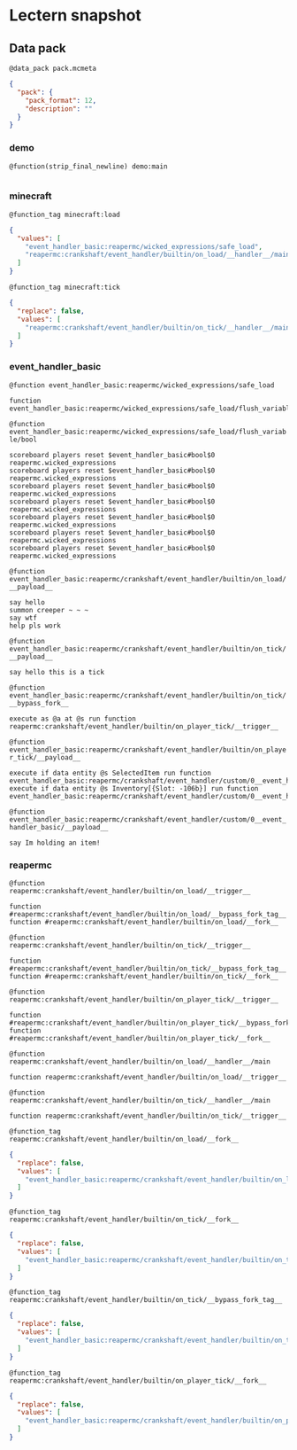 # Lectern snapshot

## Data pack

`@data_pack pack.mcmeta`

```json
{
  "pack": {
    "pack_format": 12,
    "description": ""
  }
}
```

### demo

`@function(strip_final_newline) demo:main`

```mcfunction

```

### minecraft

`@function_tag minecraft:load`

```json
{
  "values": [
    "event_handler_basic:reapermc/wicked_expressions/safe_load",
    "reapermc:crankshaft/event_handler/builtin/on_load/__handler__/main"
  ]
}
```

`@function_tag minecraft:tick`

```json
{
  "replace": false,
  "values": [
    "reapermc:crankshaft/event_handler/builtin/on_tick/__handler__/main"
  ]
}
```

### event_handler_basic

`@function event_handler_basic:reapermc/wicked_expressions/safe_load`

```mcfunction
function event_handler_basic:reapermc/wicked_expressions/safe_load/flush_variable/bool
```

`@function event_handler_basic:reapermc/wicked_expressions/safe_load/flush_variable/bool`

```mcfunction
scoreboard players reset $event_handler_basic#bool$0 reapermc.wicked_expressions
scoreboard players reset $event_handler_basic#bool$0 reapermc.wicked_expressions
scoreboard players reset $event_handler_basic#bool$0 reapermc.wicked_expressions
scoreboard players reset $event_handler_basic#bool$0 reapermc.wicked_expressions
scoreboard players reset $event_handler_basic#bool$0 reapermc.wicked_expressions
scoreboard players reset $event_handler_basic#bool$0 reapermc.wicked_expressions
scoreboard players reset $event_handler_basic#bool$0 reapermc.wicked_expressions
```

`@function event_handler_basic:reapermc/crankshaft/event_handler/builtin/on_load/__payload__`

```mcfunction
say hello
summon creeper ~ ~ ~
say wtf
help pls work
```

`@function event_handler_basic:reapermc/crankshaft/event_handler/builtin/on_tick/__payload__`

```mcfunction
say hello this is a tick
```

`@function event_handler_basic:reapermc/crankshaft/event_handler/builtin/on_tick/__bypass_fork__`

```mcfunction
execute as @a at @s run function reapermc:crankshaft/event_handler/builtin/on_player_tick/__trigger__
```

`@function event_handler_basic:reapermc/crankshaft/event_handler/builtin/on_player_tick/__payload__`

```mcfunction
execute if data entity @s SelectedItem run function event_handler_basic:reapermc/crankshaft/event_handler/custom/0__event_handler_basic/__payload__
execute if data entity @s Inventory[{Slot: -106b}] run function event_handler_basic:reapermc/crankshaft/event_handler/custom/0__event_handler_basic/__payload__
```

`@function event_handler_basic:reapermc/crankshaft/event_handler/custom/0__event_handler_basic/__payload__`

```mcfunction
say Im holding an item!
```

### reapermc

`@function reapermc:crankshaft/event_handler/builtin/on_load/__trigger__`

```mcfunction
function #reapermc:crankshaft/event_handler/builtin/on_load/__bypass_fork_tag__
function #reapermc:crankshaft/event_handler/builtin/on_load/__fork__
```

`@function reapermc:crankshaft/event_handler/builtin/on_tick/__trigger__`

```mcfunction
function #reapermc:crankshaft/event_handler/builtin/on_tick/__bypass_fork_tag__
function #reapermc:crankshaft/event_handler/builtin/on_tick/__fork__
```

`@function reapermc:crankshaft/event_handler/builtin/on_player_tick/__trigger__`

```mcfunction
function #reapermc:crankshaft/event_handler/builtin/on_player_tick/__bypass_fork_tag__
function #reapermc:crankshaft/event_handler/builtin/on_player_tick/__fork__
```

`@function reapermc:crankshaft/event_handler/builtin/on_load/__handler__/main`

```mcfunction
function reapermc:crankshaft/event_handler/builtin/on_load/__trigger__
```

`@function reapermc:crankshaft/event_handler/builtin/on_tick/__handler__/main`

```mcfunction
function reapermc:crankshaft/event_handler/builtin/on_tick/__trigger__
```

`@function_tag reapermc:crankshaft/event_handler/builtin/on_load/__fork__`

```json
{
  "replace": false,
  "values": [
    "event_handler_basic:reapermc/crankshaft/event_handler/builtin/on_load/__payload__"
  ]
}
```

`@function_tag reapermc:crankshaft/event_handler/builtin/on_tick/__fork__`

```json
{
  "replace": false,
  "values": [
    "event_handler_basic:reapermc/crankshaft/event_handler/builtin/on_tick/__payload__"
  ]
}
```

`@function_tag reapermc:crankshaft/event_handler/builtin/on_tick/__bypass_fork_tag__`

```json
{
  "replace": false,
  "values": [
    "event_handler_basic:reapermc/crankshaft/event_handler/builtin/on_tick/__bypass_fork__"
  ]
}
```

`@function_tag reapermc:crankshaft/event_handler/builtin/on_player_tick/__fork__`

```json
{
  "replace": false,
  "values": [
    "event_handler_basic:reapermc/crankshaft/event_handler/builtin/on_player_tick/__payload__"
  ]
}
```
